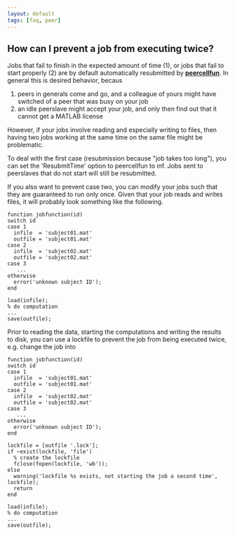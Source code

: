 ```yaml
---
layout: default
tags: [faq, peer]
---
```


## How can I prevent a job from executing twice?

Jobs that fail to finish in the expected amount of time (1), or jobs that fail to start properly (2) are by default automatically resubmitted by **[peercellfun](/reference/peercellfun)**. In general this is desired behavior, becaus

 1.  peers in generals come and go, and a colleague of yours might have switched of a peer that was busy on your job
 2.  an idle peerslave might accept your job, and only then find out that it cannot get a MATLAB license

However, if your jobs involve reading and especially writing to files, then having two jobs working at the same time on the same file might be problematic. 

To deal with the first case (resubmission because "job takes too long"), you can set the 'ResubmitTime' option to peercellfun to inf. Jobs sent to peerslaves that do not start will still be resubmitted. 

If you also want to prevent case two, you can modify your jobs such that they are guaranteed to run only once. Given that your job reads and writes files, it will probably look something like the following.

	
	function jobfunction(id)
	switch id
	case 1
	  infile  = 'subject01.mat'
	  outfile = 'subject01.mat'
	case 2
	  infile  = 'subject02.mat'
	  outfile = 'subject02.mat'
	case 3
	   ...
	otherwise
	  error('unknown subject ID');
	end
	
	load(infile);
	% do computation
	... 
	save(outfile);

Prior to reading the data, starting the computations and writing the results to disk, you can use a lockfile to prevent the job from being executed twice, e.g. change the job into

	
	function jobfunction(id)
	switch id
	case 1
	  infile  = 'subject01.mat'
	  outfile = 'subject01.mat'
	case 2
	  infile  = 'subject02.mat'
	  outfile = 'subject02.mat'
	case 3
	   ...
	otherwise
	  error('unknown subject ID');
	end
	
	lockfile = [outfile '.lock'];
	if ~exist(lockfile, 'file')
	  % create the lockfile
	  fclose(fopen(lockfile, 'wb'));
	else
	  warning('lockfile %s exists, not starting the job a second time', lockfile);
	  return
	end
	
	load(infile);
	% do computation
	... 
	save(outfile);

